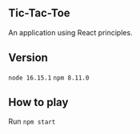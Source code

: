## Tic-Tac-Toe

An application using React principles.

## Version
`node 16.15.1`
`npm 8.11.0`

## How to play
Run `npm start`